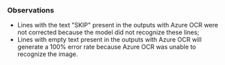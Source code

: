 ### Observations

- Lines with the text "SKIP" present in the outputs with Azure OCR were not corrected because the model did not recognize these lines;
- Lines with empty text present in the outputs with Azure OCR will generate a 100% error rate because Azure OCR was unable to recognize the image.